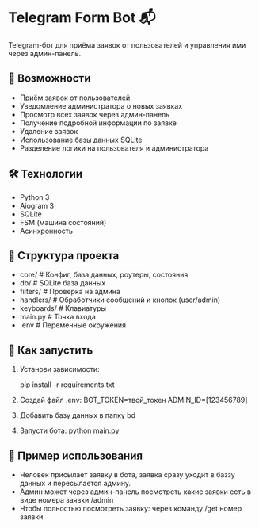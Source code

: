 # Telegram Form Bot 📬

Telegram-бот для приёма заявок от пользователей и управления ими через админ-панель.

## 🚀 Возможности

- Приём заявок от пользователей
- Уведомление администратора о новых заявках
- Просмотр всех заявок через админ-панель
- Получение подробной информации по заявке
- Удаление заявок
- Использование базы данных SQLite
- Разделение логики на пользователя и администратора

## 🛠️ Технологии

- Python 3
- Aiogram 3
- SQLite
- FSM (машина состояний)
- Асинхронность

## 📁 Структура проекта

- core/ # Конфиг, база данных, роутеры, состояния
- db/ # SQLite база данных
- filters/ # Проверка на админа
- handlers/ # Обработчики сообщений и кнопок (user/admin)
- keyboards/ # Клавиатуры
- main.py # Точка входа
- .env # Переменные окружения

## 🔧 Как запустить

1. Установи зависимости:

    pip install -r requirements.txt

2. Создай файл .env:
    BOT_TOKEN=твой_токен
    ADMIN_ID=[123456789]
   
4. Добавить базу данных в папку bd

5. Запусти бота:
python main.py

## 📓 Пример использования

- Человек присылает заявку в бота, заявка сразу уходит в баззу данных и пересылается админу.
- Админ может через админ-панель посмотреть какие заявки есть в виде номера заявки /admin
- Чтобы полностью посмотреть заявку: через команду /get номер заявки

